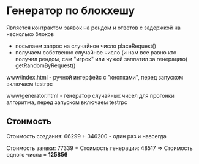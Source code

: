 # Генератор по блокхешу

Является контрактом заявок на рендом и ответов с задержкой на несколько блоков

- посылаем запрос на случайное число placeRequest()
- получаем собственно случайное число (и нам все равно кто получил рендом, сам "игрок" или чужой заплатил за генерацию) getRandomByRequest()

www/index.html - ручной интерфейс с "кнопками", перед запуском включаем testrpc

www/generator.html - генератор случайных чисел для прогонки алгоритма, перед запуском включаем testrpc

## Стоимость

Стоимость создания: 66299 + 346200 - один раз и навсегда

Стоимость заявки: 77339 + Стоимость генерации: 48517 => Cтоимость одного числа = **125856**
